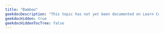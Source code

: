 ```yaml
---
title: "Bamboo"
geekdocDescription: "This topic has not yet been documented on Learn Code Stream"
geekdocHidden: true
geekdocHiddenTocTree: false
---
```




